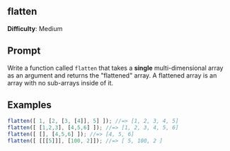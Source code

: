 ## flatten

**Difficulty**: Medium 

## Prompt 

Write a function called `flatten` that takes a **single** multi-dimensional array as an argument and returns the "flattened" array. A flattened array is an array with no sub-arrays inside of it.

## Examples 

```js
flatten([ 1, [2, [3, [4]], 5] ]); //=> [1, 2, 3, 4, 5]
flatten([ [1,2,3], [4,5,6] ]); //=> [1, 2, 3, 4, 5, 6]
flatten([ [], [4,5,6] ]); //=> [4, 5, 6]
flatten([ [[[5]]], [100, 2]]); //=> [ 5, 100, 2 ]
```
